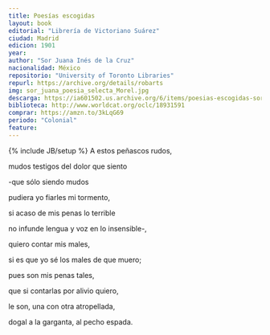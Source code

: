 ```yaml
---
title: Poesías escogidas
layout: book
editorial: "Librería de Victoriano Suárez"
ciudad: Madrid
edicion: 1901
year: 
author: "Sor Juana Inés de la Cruz"
nacionalidad: México
repositorio: "University of Toronto Libraries"
repurl: https://archive.org/details/robarts
img: sor_juana_poesia_selecta_Morel.jpg
descarga: https://ia601502.us.archive.org/6/items/poesias-escogidas-sor-juana/Poesias%20escogidas%20Sor%20Juana.pdf
biblioteca: http://www.worldcat.org/oclc/18931591
comprar: https://amzn.to/3kLqG69
periodo: "Colonial"
feature: 
---
```

{% include JB/setup %}
A estos peñascos rudos,
 
mudos testigos del dolor que siento
 
-que sólo siendo mudos
 
pudiera yo fiarles mi tormento,
 
si acaso de mis penas lo terrible
 
no infunde lengua y voz en lo insensible-,
 

quiero contar mis males,
 
si es que yo sé los males de que muero;
 
pues son mis penas tales,
 
que si contarlas por alivio quiero,
 
le son, una con otra atropellada,
 
dogal a la garganta, al pecho espada.
